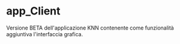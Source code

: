 # app_Client
Versione BETA dell'applicazione KNN contenente come funzionalità aggiuntiva l'interfaccia grafica.
